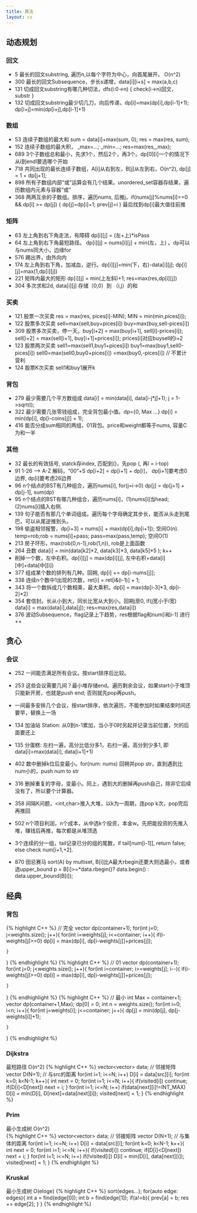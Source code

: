```yaml
---
title: 算法
layout: cs
---
```


## 动态规划

### 回文

- 5 最长的回文substring, 遍历n,以每个字符为中心，向首尾展开。 O(n^2)
- 300 最长的回文Subsequence，步长s递增，data[i][i+s] = max(a,b,c)
- 131 切成回文substring有哪几种切法，dfs(i:0->n) { check(i->n)回文，substr  }
- 132 切成回文substring最少切几刀，向后传递，dp[i]=max(dp[i],dp[i-1]+1); dp[i+j]=min(dp[i+j],dp[i-1]+1)


### 数组

- 53 连续子数组的最大和 sum = data[i]+max(sum, 0); res = max(res, sum);
- 152 连续子数组的最大积， \_max=...; _min=...; res=max(res,_max);
- 689 3个子数组总和最小，先求1个，然后2个，再3个。dp[0][i]一个的情况下从i到endl要选哪个开始
- 718 共同出现的最长连续子数组，A[i]从右到左，B[j]从左到右，O(n^2), dp[j] = 1 + dp[j+1];
- 898 所有子数组内部“或”运算会有几个结果。unordered_set容器存结果，遍历数组内元素与容器“或”
- 368 两两互余的子数组。排序，遍历nums, 后推j，if(nums[j]%nums[i]==0 && dp[i] >= dp[j]) { dp[j]=dp[i]+1; prev[j]=i   }   最后找到dp[i]最大值往前推


### 矩阵

- 63 左上角到右下角走法，有障碍 dp[i][j] = (左+上)\*isPass
- 64 左上角到右下角最短路径。 dp[i][j] = nums[i][j] + min(左，上) 。dp可以与nums同大小，边缘for
- 576 踢出界，由外向内
- 174 左上角到右下角，加减血，逆行。dp[i][j]=min(下，右)-data[i][j]; dp[i][j]=max(1,dp[i][j])
- 221 矩阵内最大的矩形 dp[i][j] = min(上左斜)+1; res=max(res,dp[i][j])
- 304 多次求和2d, data[i][j] 存储（0,0）到 （i,j）的和

### 买卖

- 121 股票一次买卖 res = max(res, pices[i]-MIN); MIN = min(min,pices[i]);
- 122 股票多次买卖 sell=max(sell,buy+pices[i]) buy=max(buy,sell-pices[i])
- 309 股票多次买卖，停一天。buy[i+2] = max(buy[i+1], sell[i]-prices[i]); sell[i+2] = max(sell[i+1], buy[i+1]+prices[i]); prices[i]对应buysell的i+2
- 123 股票两次买卖
sell1=max(sell1,buy1+pices[i])
buy1=max(buy1,sell0-pices[i])
sell0=max(sell0,buy0+pices[i])
=max(buy0,-pices[i]) // 不累计营利
- 124 股票K次买卖 sell1和buy1展开k

### 背包

- 279 最少需要几个平方数组成 data[i] = min(data[i], data[i-j\*j]+1);     j = 1->sqrt(i);
- 322 最少需要几张零钱组成，完全背包最小值。dp={0, Max ...} dp[i] = min(dp[i], dp[i-coins[j]] + 1);
- 416 能否分成sum相同的两组，01背包。price和weight都等于nums, 容量C为和一半


### 其他

- 32 最长的有效括号, statck存index, 匹配到()，先pop (, 再l = i-top)
- 91 1-26 —> A-Z 解码，“00”+S dp[i+2] = dp[i+1] + dp[i]， dp[i+1]要考虑0边界, dp[i]要考虑26边界
- 96 n个结点的BST有几种组合，遍历nums[i], for(j=i->0) dp[j] = dp[j+1] + dp[j-1], sum(dp)
- 95 n个结点的BST有哪几种组合，遍历nums[i]，(1)nums[i]当head; (2)nums[i]插入右侧.
- 139 句子能否有那几个单词组成。遍历每个字母确定其步长，能否从头走到尾巴，可以从尾逆推到头。
- 198 偷盗相邻报警，dp[i+3] = nums[i] + max(dp[i],dp[i+1]); 空间O(n).
temp=rob;rob = nums[i]+pass; pass=max(pass,temp); 空间O(1)
- 213 房子环形，max(rob(0,n-1),rob(1,n)), rob是上面函数
- 264 丑数 data[i] = min(data[k2]\*2, data[k3]\*3, data[k5]\*5 );  k++
- 削掉一个数，左中右积。dp[i][j] = max(dp[i][j], 左中右积+data[i][中]+data[中][i])
- 377 组成某个数的排列有几种。回朔, dp[i] += dp[i-nums[j]];
- 338 连续n个数中1出现的次数，ret[i] = ret[i&(i-1)] + 1;
- 343 将一个数拆成几个数相乘，最大乘积。dp[i] = max(dp[i-3]\*3, dp[i-2]\*2)
- 354 套信封。长从小到大，同长比宽从大到小。回朔j至0, if(j宽小于i宽) data[i] = max(data[i],data[j]); res=max(res,data[i])
- 376 波动Subsequence，flag记录上下趋势，res根据flag和num[i和i-1] 进行++

## 贪心

### 会议
- 252 一间能否满足所有会议。按start排序后比较。
- 253 这些会议需要几间？最小堆存储end。遍历剩余会议，如果start小于堆顶只能新开房，也就是push end; 否则就先pop再push。
- 一间最多安排几个会议，按start排序，依次遍历，不能参加时如果结束时间还要早，替换上一场

- 134 加油站 Station: 从0到n-1累加，当小于0时另起并记录当前位置，欠的后面要还上

- 135 分蛋糕: 左扫一遍，高分比低分多1，右扫一遍，高分到少多1, 即data[i]=max(data[i], data[i+1]+1)

- 402 数中删掉k位后变最小。for(num: nums) 回朔并pop str，直到遇到比num小的，push num to str
- 316 删掉重复的字母，变最小。同上，遇到大的删掉再push自己，除非它后续没有了，所以要个计算器。

- 358 间隔K问题，<int,char>推入大堆，以k为一周期，连pop k次，pop完后再推回

- 502 n个项目利润，n个成本，从中选k个投资，本金w。先把能投资的先推入堆，赚钱后再推，每次都是从堆顶选

- 3个连续的分一组，tail记录已分的组的尾数，if tail[num[i-1]], return false; else check num[i+1,+2].

- 870 田忌赛马 sort(A) by multiset, B[i]比A最大rbegin还要大则选最小，或者选upper_bound
p = B[i]>=\*data.rbegin()? data.begin() : data.upper_bound(B[i]);


## 经典

### 背包
{% highlight C++ %}
// 完全
vector<int> dp(container+1);
for(int j=0; j<weights.size(); j++){
    for(int i=weights[j]; i<=container; i++){
        if(i-weights[j]>=0)
            dp[i] = max(dp[i], dp[i-weights[j]]+prices[j]);

    }

}
{% endhighlight %}
{% highlight C++ %}
// 01
vector<int> dp(container+1);
for(int j=0; j<weights.size(); j++){
    for(int i=container; i>=weights[j]; i--){
        if(i-weights[j]>=0)
            dp[i] = max(dp[i], dp[i-weights[j]]+prices[j]);

    }

}
{% endhighlight %}
{% highlight C++ %}
// 最小
int Max = container+1;
vector<int> dp(container+1,Max);
dp[0] = 0;
int n = weights.size();
for(int i=0; i<n; i++){
    for(int j=weights[i]; j<=container; j++){
        dp[j] = min(dp[j], dp[j-weights[i]]+1);

    }

}
{% endhighlight %}

### Dijkstra
最短路径  O(n^2)
{% highlight C++ %}
vector<vector<int>> data; // 邻接矩阵
vector<int> D(N+1); // 与src的距离
for(int i=1; i<=N; i++) D[i] = data[src][i];
for(int k=0; k<N-1; k++){
    int next = 0;
    for(int i=1; i<=N; i++){
        if(visited[i])
            continue;
        if(D[i]<D[next])
            next = i;
    }
    for(int i=1; i<=N; i++)
        if(data[next][i]!=INT_MAX)
            D[i] = min(D[i], D[next]+data[next][i]);
    visited[next] = 1;
}
{% endhighlight %}

### Prim
最小生成树 O(n^2)  
{% highlight C++ %}
vector<vector<int>> data; // 邻接矩阵
vector<int> D(N+1); // 与集体的距离
for(int i=1; i<=N; i++) D[i] = data[src][i];
for(int k=0; k<N-1; k++){
    int next = 0;
    for(int i=1; i<=N; i++){
        if(visited[i])
            continue;
        if(D[i]<D[next])
            next = i;
    }
    for(int i=1; i<=N; i++)
        if(!visited[i])
            D[i] = min(D[i], data[next][i]);
    visited[next] = 1;
}
{% endhighlight %}

###  Kruskal
最小生成树  O(eloge)
{% highlight C++ %}
    sort(edges...);
    for(auto edge: edges){
        int a = find(edge[0]);
        int b = find(edge[1]);
        if(a!=b){
            prev[a] = b;
            res += edge[2];
        }
    }
{% endhighlight %}

